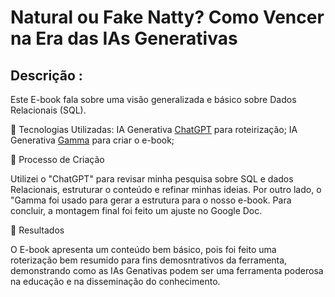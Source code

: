 



# Natural ou Fake Natty? Como Vencer na Era das IAs Generativas #

## Descrição : ## 

Este E-book fala sobre uma visão generalizada e básico sobre Dados Relacionais (SQL). 

🤖 Tecnologias Utilizadas: 
IA Generativa [ChatGPT](https://chatgpt.com) para roteirização;
IA Generativa [Gamma](https://gamma.app) para criar o e-book;

🧐 Processo de Criação

Utilizei o "ChatGPT" para revisar minha pesquisa sobre SQL e dados Relacionais, estruturar o conteúdo e refinar minhas ideias. Por outro lado, o "Gamma foi usado para gerar a estrutura para o nosso e-book. Para concluir, a montagem final foi feito um ajuste no Google Doc. 

🚀 Resultados

O E-book apresenta um conteúdo bem básico, pois foi feito uma roterização bem resumido para fins demosntrativos da ferramenta, demonstrando como as IAs Genativas podem ser uma ferramenta poderosa na educação e na disseminação do conhecimento.